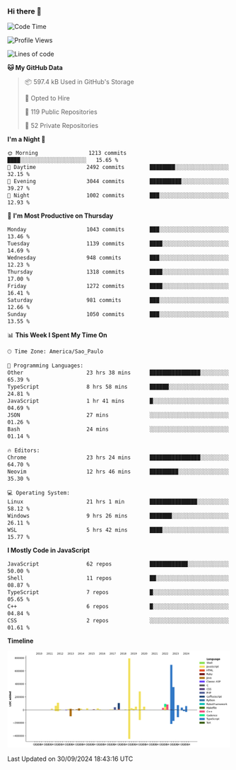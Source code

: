 ### Hi there 👋

<!--START_SECTION:waka-->
![Code Time](http://img.shields.io/badge/Code%20Time-6%2C506%20hrs%2054%20mins-blue)

![Profile Views](http://img.shields.io/badge/Profile%20Views-1-blue)

![Lines of code](https://img.shields.io/badge/From%20Hello%20World%20I%27ve%20Written-3.1%20million%20lines%20of%20code-blue)

**🐱 My GitHub Data** 

> 📦 597.4 kB Used in GitHub's Storage 
 > 
> 💼 Opted to Hire
 > 
> 📜 119 Public Repositories 
 > 
> 🔑 52 Private Repositories 
 > 
**I'm a Night 🦉** 

```text
🌞 Morning                1213 commits        ████░░░░░░░░░░░░░░░░░░░░░   15.65 % 
🌆 Daytime                2492 commits        ████████░░░░░░░░░░░░░░░░░   32.15 % 
🌃 Evening                3044 commits        ██████████░░░░░░░░░░░░░░░   39.27 % 
🌙 Night                  1002 commits        ███░░░░░░░░░░░░░░░░░░░░░░   12.93 % 
```
📅 **I'm Most Productive on Thursday** 

```text
Monday                   1043 commits        ███░░░░░░░░░░░░░░░░░░░░░░   13.46 % 
Tuesday                  1139 commits        ████░░░░░░░░░░░░░░░░░░░░░   14.69 % 
Wednesday                948 commits         ███░░░░░░░░░░░░░░░░░░░░░░   12.23 % 
Thursday                 1318 commits        ████░░░░░░░░░░░░░░░░░░░░░   17.00 % 
Friday                   1272 commits        ████░░░░░░░░░░░░░░░░░░░░░   16.41 % 
Saturday                 981 commits         ███░░░░░░░░░░░░░░░░░░░░░░   12.66 % 
Sunday                   1050 commits        ███░░░░░░░░░░░░░░░░░░░░░░   13.55 % 
```


📊 **This Week I Spent My Time On** 

```text
🕑︎ Time Zone: America/Sao_Paulo

💬 Programming Languages: 
Other                    23 hrs 38 mins      ████████████████░░░░░░░░░   65.39 % 
TypeScript               8 hrs 58 mins       ██████░░░░░░░░░░░░░░░░░░░   24.81 % 
JavaScript               1 hr 41 mins        █░░░░░░░░░░░░░░░░░░░░░░░░   04.69 % 
JSON                     27 mins             ░░░░░░░░░░░░░░░░░░░░░░░░░   01.26 % 
Bash                     24 mins             ░░░░░░░░░░░░░░░░░░░░░░░░░   01.14 % 

🔥 Editors: 
Chrome                   23 hrs 24 mins      ████████████████░░░░░░░░░   64.70 % 
Neovim                   12 hrs 46 mins      █████████░░░░░░░░░░░░░░░░   35.30 % 

💻 Operating System: 
Linux                    21 hrs 1 min        ███████████████░░░░░░░░░░   58.12 % 
Windows                  9 hrs 26 mins       ███████░░░░░░░░░░░░░░░░░░   26.11 % 
WSL                      5 hrs 42 mins       ████░░░░░░░░░░░░░░░░░░░░░   15.77 % 
```

**I Mostly Code in JavaScript** 

```text
JavaScript               62 repos            ████████████░░░░░░░░░░░░░   50.00 % 
Shell                    11 repos            ██░░░░░░░░░░░░░░░░░░░░░░░   08.87 % 
TypeScript               7 repos             █░░░░░░░░░░░░░░░░░░░░░░░░   05.65 % 
C++                      6 repos             █░░░░░░░░░░░░░░░░░░░░░░░░   04.84 % 
CSS                      2 repos             ░░░░░░░░░░░░░░░░░░░░░░░░░   01.61 % 
```



**Timeline**

![Lines of Code chart](https://raw.githubusercontent.com/jampow/jampow/master/assets/bar_graph.png)


 Last Updated on 30/09/2024 18:43:16 UTC
<!--END_SECTION:waka-->

